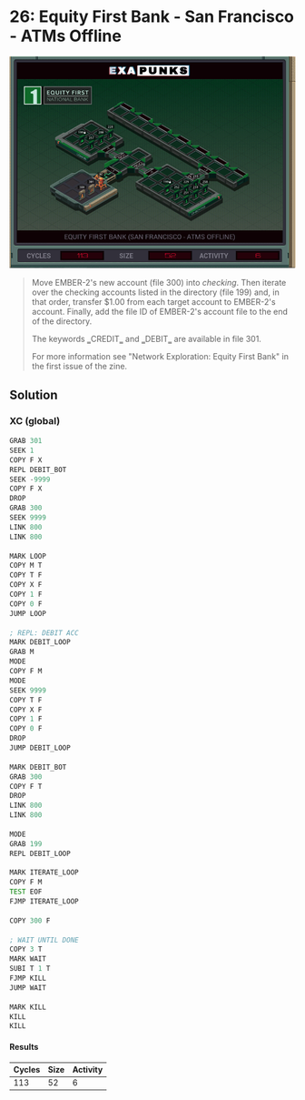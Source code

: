 # 26: Equity First Bank - San Francisco - ATMs Offline

<div align="center"><img src="EXAPUNKS - Equity First Bank (113, 52, 6, 2022-12-05-19-36-30).gif" /></div>

> ﻿Move EMBER-2's new account (file 300) into *checking*. Then iterate over the checking accounts listed in the directory (file 199) and, in that order, transfer $1.00 from each target account to EMBER-2's account. Finally, add the file ID of EMBER-2's account file to the end of the directory.
> 
> The keywords ‗CREDIT‗ and ‗DEBIT‗ are available in file 301.
> 
> For more information see "Network Exploration: Equity First Bank" in the first issue of the zine.

## Solution

### XC (global)
```asm
GRAB 301
SEEK 1
COPY F X
REPL DEBIT_BOT
SEEK -9999
COPY F X
DROP
GRAB 300
SEEK 9999
LINK 800
LINK 800

MARK LOOP
COPY M T
COPY T F
COPY X F
COPY 1 F
COPY 0 F
JUMP LOOP

; REPL: DEBIT ACC
MARK DEBIT_LOOP
GRAB M
MODE
COPY F M
MODE
SEEK 9999
COPY T F
COPY X F
COPY 1 F
COPY 0 F
DROP
JUMP DEBIT_LOOP

MARK DEBIT_BOT
GRAB 300
COPY F T
DROP
LINK 800
LINK 800

MODE
GRAB 199
REPL DEBIT_LOOP

MARK ITERATE_LOOP
COPY F M
TEST EOF
FJMP ITERATE_LOOP

COPY 300 F

; WAIT UNTIL DONE
COPY 3 T
MARK WAIT
SUBI T 1 T
FJMP KILL
JUMP WAIT

MARK KILL
KILL
KILL
```

#### Results
| Cycles | Size | Activity |
|--------|------|----------|
| 113    | 52   | 6        |
